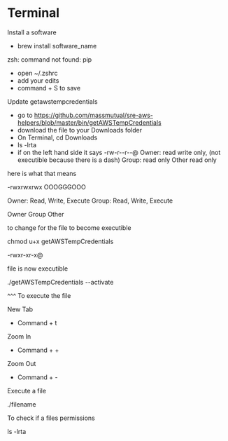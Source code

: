 # Terminal

Install a software
* brew install software_name

zsh: command not found: pip
  * open ~/.zshrc
  * add your edits
  * command + S to save
  
Update getawstempcredentials
* go to https://github.com/massmutual/sre-aws-helpers/blob/master/bin/getAWSTempCredentials
* download the file to your Downloads folder
* On Terminal, cd Downloads
* ls -lrta
* if on the left hand side it says -rw-r--r--@ 
Owner: read write only, (not executible because there is a dash)
Group: read only
Other read only

here is what that means

-rwxrwxrwx
 OOOGGGOOO
 
 Owner: Read, Write, Execute
 Group: Read, Write, Execute
 
 
 Owner Group Other
 
 to change for the file to become executible
 
 chmod u+x getAWSTempCredentials
 
 -rwxr-xr-x@ 
 
 file is now executible
 
 ./getAWSTempCredentials --activate
 
 ^^^ To execute the file
 
 

  
  
  New Tab
  * Command + t
  
  
  
  Zoom In
  * Command + +
  
  Zoom Out
  * Command + -
  
  
  Execute a file
  
  ./filename
  
  To check if a files permissions
  
  ls -lrta
  

